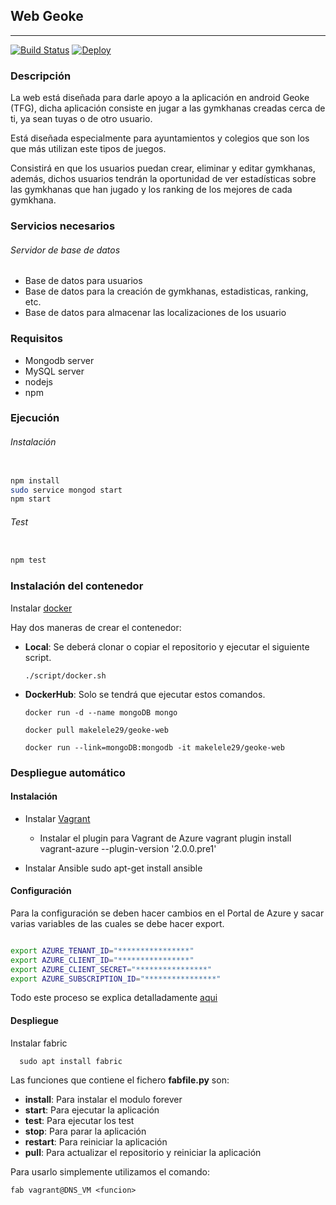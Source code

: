 ## Web Geoke

***

[![Build Status](https://travis-ci.org/makelele29/Geoke-Web.svg?branch=master)](https://travis-ci.org/makelele29/Geoke-Web)
[![Deploy](https://www.herokucdn.com/deploy/button.png)](https://heroku.com/deploy?template=https://github.com/makelele29/Geoke-Web)

### Descripción

La web está diseñada para darle apoyo a la aplicación en android Geoke (TFG), dicha aplicación consiste en jugar a las gymkhanas creadas cerca de ti, ya sean tuyas o de otro usuario.

Está diseñada especialmente para ayuntamientos y colegios que son los que más utilizan este tipos de juegos.

Consistirá en que los usuarios puedan crear, eliminar y editar gymkhanas, además, dichos usuarios tendrán la oportunidad de ver estadísticas sobre las gymkhanas que han jugado y los ranking de los mejores de cada gymkhana.


### Servicios necesarios

###### Servidor de base de datos

- Base de datos para usuarios
- Base de datos para la creación de gymkhanas, estadisticas, ranking, etc.
- Base de datos para almacenar las localizaciones de los usuario

### Requisitos

- Mongodb server
- MySQL server
- nodejs
- npm

### Ejecución

###### Instalación

```bash

npm install
sudo service mongod start
npm start

```

###### Test

```bash

npm test

```

### Instalación del contenedor

Instalar [docker](https://docs.docker.com/engine/installation/)

Hay dos maneras de crear el contenedor:

- __Local__: Se deberá clonar o copiar el repositorio y ejecutar el siguiente script.

      ./script/docker.sh

- __DockerHub__: Solo se tendrá que ejecutar estos comandos.

      docker run -d --name mongoDB mongo

      docker pull makelele29/geoke-web

      docker run --link=mongoDB:mongodb -it makelele29/geoke-web

### Despliegue automático

#### Instalación

- Instalar [Vagrant](https://www.vagrantup.com/downloads.html)
  - Instalar el plugin para Vagrant de Azure
        vagrant plugin install vagrant-azure --plugin-version '2.0.0.pre1'

- Instalar Ansible
      sudo apt-get install ansible

#### Configuración

Para la configuración se deben hacer cambios en el Portal de Azure y sacar varias variables de las cuales se debe hacer export.

```bash

export AZURE_TENANT_ID="****************"
export AZURE_CLIENT_ID="****************"
export AZURE_CLIENT_SECRET="****************"
export AZURE_SUBSCRIPTION_ID="****************"

```

Todo este proceso se explica detalladamente [aqui](https://makelele29.github.io/Geoke-Web/#configuracion-portal-azure)

#### Despliegue

Instalar fabric

      sudo apt install fabric

Las funciones que contiene el fichero __fabfile.py__ son:

- __install__: Para instalar el modulo forever
- __start__: Para ejecutar la aplicación
- __test__: Para ejecutar los test
- __stop__: Para parar la aplicación
- __restart__: Para reiniciar la aplicación
- __pull__: Para actualizar el repositorio y reiniciar la aplicación

Para usarlo simplemente utilizamos el comando:

    fab vagrant@DNS_VM <funcion>
